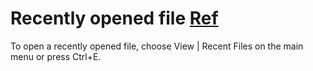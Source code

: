 # Recently opened file [Ref](https://www.jetbrains.com/idea/help/opening-and-reopening-files-in-the-editor.html)
To open a recently opened file, choose View | Recent Files on the main menu or press Ctrl+E. 
